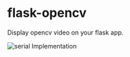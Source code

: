 # flask-opencv
Display opencv video on your flask app.


![serial Implementation](https://github.com/ashish10alex/flask-opencv/tree/master/images/webcam.gif)
